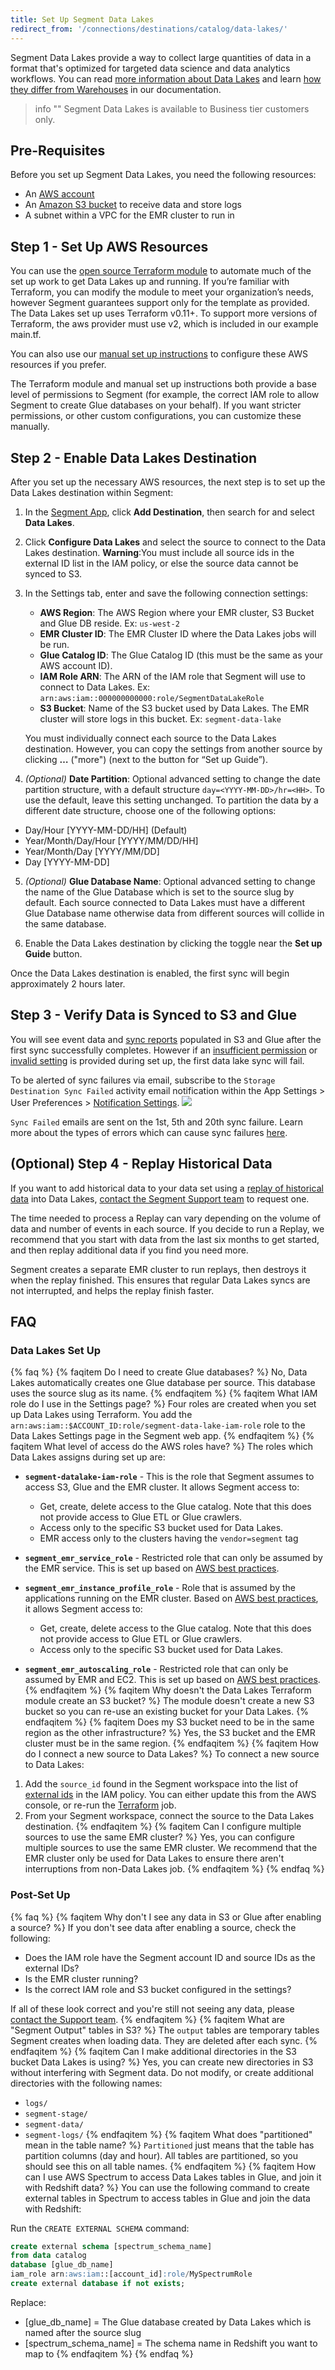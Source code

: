 ```yaml
---
title: Set Up Segment Data Lakes
redirect_from: '/connections/destinations/catalog/data-lakes/'
---
```


Segment Data Lakes provide a way to collect large quantities of data in a format that's optimized for targeted data science and data analytics workflows. You can read [more information about Data Lakes](/docs/connections/storage/data-lakes/) and learn [how they differ from Warehouses](/docs/connections/storage/data-lakes/comparison/) in our documentation.

> info ""
> Segment Data Lakes is available to Business tier customers only.

## Pre-Requisites

Before you set up Segment Data Lakes, you need the following resources:

- An [AWS account](https://aws.amazon.com/account/)
- An [Amazon S3 bucket](https://github.com/terraform-aws-modules/terraform-aws-s3-bucket) to receive data and store logs
- A subnet within a VPC for the EMR cluster to run in

## Step 1 - Set Up AWS Resources

You can use the [open source Terraform module](https://github.com/segmentio/terraform-aws-data-lake) to automate much of the set up work to get Data Lakes up and running. If you’re familiar with Terraform, you can modify the module to meet your organization’s needs, however Segment guarantees support only for the template as provided. The Data Lakes set up uses Terraform v0.11+. To support more versions of Terraform, the aws provider must use v2, which is included in our example main.tf.

You can also use our [manual set up instructions](https://docs.google.com/document/d/1GlWzS5KO4QaiVZx9pwfpgF-N-Xy2e_QQcdYSX-nLMDU/view) to configure these AWS resources if you prefer.

The Terraform module and manual set up instructions both provide a base level of permissions to Segment (for example, the correct IAM role to allow Segment to create Glue databases on your behalf). If you want stricter permissions, or other custom configurations, you can customize these manually.

## Step 2 - Enable Data Lakes Destination

After you set up the necessary AWS resources, the next step is to set up the Data Lakes destination within Segment:

1. In the [Segment App](https://app.segment.com/goto-my-workspace/overview), click **Add Destination**, then search for and select **Data Lakes**.

2. Click **Configure Data Lakes** and select the source to connect to the Data Lakes destination.
  **Warning**:You must include all source ids in the external ID list in the IAM policy, or else the source data cannot be synced to S3.

3. In the Settings tab, enter and save the following connection settings:
   - **AWS Region**: The AWS Region where your EMR cluster, S3 Bucket and Glue DB reside. Ex: `us-west-2`
   - **EMR Cluster ID**: The EMR Cluster ID where the Data Lakes jobs will be run.
   - **Glue Catalog ID**: The Glue Catalog ID (this must be the same as your AWS account ID).
   - **IAM Role ARN**: The ARN of the IAM role that Segment will use to connect to Data Lakes. Ex: `arn:aws:iam::000000000000:role/SegmentDataLakeRole`
   - **S3 Bucket**: Name of the S3 bucket used by Data Lakes. The EMR cluster will store logs in this bucket. Ex: `segment-data-lake`

   You must individually connect each source to the Data Lakes destination. However, you can copy the settings from another source by clicking **…** ("more") (next to the button for “Set up Guide”).

4. _(Optional)_ **Date Partition**: Optional advanced setting to change the date partition structure, with a default structure `day=<YYYY-MM-DD>/hr=<HH>`. To use the default, leave this setting unchanged. To partition the data by a different date structure, choose one of the following options:
  - Day/Hour [YYYY-MM-DD/HH] (Default)
  - Year/Month/Day/Hour [YYYY/MM/DD/HH]
  - Year/Month/Day [YYYY/MM/DD]
  - Day [YYYY-MM-DD]

5. _(Optional)_ **Glue Database Name**: Optional advanced setting to change the name of the Glue Database which is set to the source slug by default. Each source connected to Data Lakes must have a different Glue Database name otherwise data from different sources will collide in the same database.

6. Enable the Data Lakes destination by clicking the toggle near the **Set up Guide** button.

Once the Data Lakes destination is enabled, the first sync will begin approximately 2 hours later.


## Step 3 - Verify Data is Synced to S3 and Glue

You will see event data and [sync reports](https://segment.com/docs/connections/storage/data-lakes/sync-reports) populated in S3 and Glue after the first sync successfully completes. However if an [insufficient permission](https://segment.com/docs/connections/storage/data-lakes/sync-reports/#insufficient-permissions) or [invalid setting](https://segment.com/docs/connections/storage/data-lakes/sync-reports/#invalid-settings) is provided during set up, the first data lake sync will fail.

To be alerted of sync failures via email, subscribe to the `Storage Destination Sync Failed` activity email notification within the App Settings > User Preferences > [Notification Settings](https://app.segment.com/goto-my-workspace/settings/notifications).
![](images/dl_activity_notifications2.png)

`Sync Failed` emails are sent on the 1st, 5th and 20th sync failure. Learn more about the types of errors which can cause sync failures [here](https://segment.com/docs/connections/storage/data-lakes/sync-reports/#sync-errors).


## (Optional) Step 4 - Replay Historical Data

If you want to add historical data to your data set using a [replay of historical data](/docs/guides/what-is-replay/) into Data Lakes, [contact the Segment Support team](https://segment.com/help/contact/) to request one.

The time needed to process a Replay can vary depending on the volume of data and number of events in each source. If you decide to run a Replay, we recommend that you start with data from the last six months to get started, and then replay additional data if you find you need more.

Segment creates a separate EMR cluster to run replays, then destroys it when the replay finished. This ensures that regular Data Lakes syncs are not interrupted, and helps the replay finish faster.

## FAQ

### Data Lakes Set Up

{% faq %}
{% faqitem Do I need to create Glue databases? %}
No, Data Lakes automatically creates one Glue database per source. This database uses the source slug as its name.
{% endfaqitem %}
{% faqitem What IAM role do I use in the Settings page? %}
Four roles are created when you set up Data Lakes using Terraform. You add the `arn:aws:iam::$ACCOUNT_ID:role/segment-data-lake-iam-role` role to the Data Lakes Settings page in the Segment web app.
{% endfaqitem %}
{% faqitem What level of access do the AWS roles have? %}
The roles which Data Lakes assigns during set up are:

- **`segment-datalake-iam-role`** - This is the role that Segment assumes to access S3, Glue and the EMR cluster. It allows Segment access to:
  - Get, create, delete access to the Glue catalog. Note that this does not provide access to Glue ETL or Glue crawlers.
  - Access only to the specific S3 bucket used for Data Lakes.
  - EMR access only to the clusters having the `vendor=segment` tag

- **`segment_emr_service_role`** - Restricted role that can only be assumed by the EMR service. This is set up based on [AWS best practices](https://docs.aws.amazon.com/emr/latest/ManagementGuide/emr-iam-role.html).

- **`segment_emr_instance_profile_role`** - Role that is assumed by the applications running on the EMR cluster. Based on [AWS best practices](https://docs.aws.amazon.com/emr/latest/ManagementGuide/emr-iam-role-for-ec2.html), it allows Segment access to:
  - Get, create, delete access to the Glue catalog. Note that this does not provide access to Glue ETL or Glue crawlers.
  - Access only to the specific S3 bucket used for Data Lakes.

- **`segment_emr_autoscaling_role`** - Restricted role that can only be assumed by EMR and EC2. This is set up based on [AWS best practices](https://docs.aws.amazon.com/emr/latest/ManagementGuide/emr-iam-role-automatic-scaling.html).
{% endfaqitem %}
{% faqitem Why doesn't the Data Lakes Terraform module create an S3 bucket? %}
The module doesn't create a new S3 bucket so you can re-use an existing bucket for your Data Lakes.
{% endfaqitem %}
{% faqitem Does my S3 bucket need to be in the same region as the other infrastructure? %}
Yes, the S3 bucket and the EMR cluster must be in the same region.
{% endfaqitem %}
{% faqitem How do I connect a new source to Data Lakes? %}
To connect a new source to Data Lakes:

1. Add the `source_id` found in the Segment workspace into the list of [external ids](https://github.com/segmentio/terraform-aws-data-lake/tree/master/modules/iam#external_ids) in the IAM policy. You can either update this from the AWS console, or re-run the [Terraform](https://github.com/segmentio/terraform-aws-data-lake) job.
2. From your Segment workspace, connect the source to the Data Lakes destination.
{% endfaqitem %}
{% faqitem Can I configure multiple sources to use the same EMR cluster? %}
Yes, you can configure multiple sources to use the same EMR cluster. We recommend that the EMR cluster only be used for Data Lakes to ensure there aren't interruptions from non-Data Lakes job.
{% endfaqitem %}
{% endfaq %}

### Post-Set Up
{% faq %}
{% faqitem Why don't I see any data in S3 or Glue after enabling a source? %}
If you don't see data after enabling a source, check the following:
- Does the IAM role have the Segment account ID and source IDs as the external IDs?
- Is the EMR cluster running?
- Is the correct IAM role and S3 bucket configured in the settings?

If all of these look correct and you're still not seeing any data, please [contact the Support team](https://segment.com/help/contact/).
{% endfaqitem %}
{% faqitem What are "Segment Output" tables in S3? %}
The `output` tables are temporary tables Segment creates when loading data. They are deleted after each sync.
{% endfaqitem %}
{% faqitem Can I make additional directories in the S3 bucket Data Lakes is using? %}
Yes, you can create new directories in S3 without interfering with Segment data.
Do not modify, or create additional directories with the following names:
- `logs/`
- `segment-stage/`
- `segment-data/`
- `segment-logs/`
{% endfaqitem %}
{% faqitem What does "partitioned" mean in the table name? %}
`Partitioned` just means that the table has partition columns (day and hour). All tables are partitioned, so you should see this on all table names.
{% endfaqitem %}
{% faqitem How can I use AWS Spectrum to access Data Lakes tables in Glue, and join it with Redshift data? %}
You can use the following command to create external tables in Spectrum to access tables in Glue and join the data with Redshift:

Run the `CREATE EXTERNAL SCHEMA` command:

```sql
create external schema [spectrum_schema_name]
from data catalog
database [glue_db_name]
iam_role arn:aws:iam::[account_id]:role/MySpectrumRole
create external database if not exists;
```

Replace:
- [glue_db_name] = The Glue database created by Data Lakes which is named after the source slug
- [spectrum_schema_name] = The schema name in Redshift you want to map to
{% endfaqitem %}
{% endfaq %}